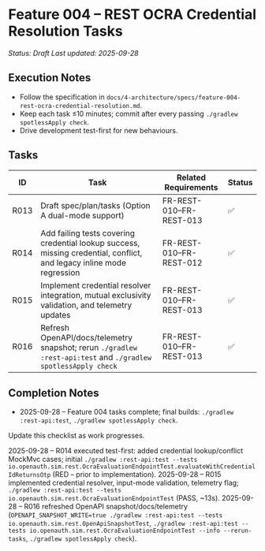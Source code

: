 # Feature 004 – REST OCRA Credential Resolution Tasks

_Status: Draft_
_Last updated: 2025-09-28_

## Execution Notes
- Follow the specification in `docs/4-architecture/specs/feature-004-rest-ocra-credential-resolution.md`.
- Keep each task ≤10 minutes; commit after every passing `./gradlew spotlessApply check`.
- Drive development test-first for new behaviours.

## Tasks
| ID | Task | Related Requirements | Status |
|----|------|----------------------|--------|
| R013 | Draft spec/plan/tasks (Option A dual-mode support) | FR-REST-010–FR-REST-013 | ✅ |
| R014 | Add failing tests covering credential lookup success, missing credential, conflict, and legacy inline mode regression | FR-REST-010–FR-REST-012 | ✅ |
| R015 | Implement credential resolver integration, mutual exclusivity validation, and telemetry updates | FR-REST-010–FR-REST-013 | ✅ |
| R016 | Refresh OpenAPI/docs/telemetry snapshot; rerun `./gradlew :rest-api:test` and `./gradlew spotlessApply check` | FR-REST-010–FR-REST-013 | ✅ |

## Completion Notes
- 2025-09-28 – Feature 004 tasks complete; final builds: `./gradlew :rest-api:test`, `./gradlew spotlessApply check`.

Update this checklist as work progresses.

2025-09-28 – R014 executed test-first: added credential lookup/conflict MockMvc cases; initial `./gradlew :rest-api:test --tests io.openauth.sim.rest.OcraEvaluationEndpointTest.evaluateWithCredentialIdReturnsOtp` (RED – prior to implementation).
2025-09-28 – R015 implemented credential resolver, input-mode validation, telemetry flag; `./gradlew :rest-api:test --tests io.openauth.sim.rest.OcraEvaluationEndpointTest` (PASS, ~13s).
2025-09-28 – R016 refreshed OpenAPI snapshot/docs/telemetry (`OPENAPI_SNAPSHOT_WRITE=true ./gradlew :rest-api:test --tests io.openauth.sim.rest.OpenApiSnapshotTest`, `./gradlew :rest-api:test --tests io.openauth.sim.rest.OcraEvaluationEndpointTest --info --rerun-tasks`, `./gradlew spotlessApply check`).
